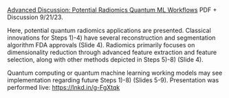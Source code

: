 [Advanced Discussion: Potential Radiomics Quantum ML Workflows](https://www.chemicalqdevice.com/advanced-discussion-potential-quantum-radiomics-ml-workflows) PDF + Discussion 9/21/23.

Here, potential quantum radiomics applications are presented. Classical innovations for Steps 1)-4) have several reconstruction and segmentation algorithm FDA approvals (Slide 4). Radiomics primarily focuses on dimensionality reduction through advanced feature extraction and feature selection, along with other methods depicted in Steps 5)-8) (Slide 4). 

Quantum computing or quantum machine learning working models may see implementation regarding future Steps 1)-8) (Slides 5-9). Presentation was performed live: https://lnkd.in/g-FgXtqk
